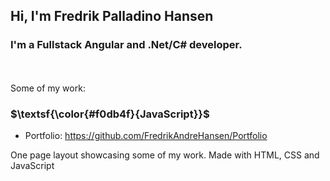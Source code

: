 ## Hi, I'm Fredrik Palladino Hansen

### I'm a Fullstack Angular and .Net/C# developer.
<br/><br/>
Some of my work:

### $\textsf{\color{#f0db4f}{JavaScript}}$
- Portfolio: https://github.com/FredrikAndreHansen/Portfolio
  
One page layout showcasing some of my work. Made with HTML, CSS and JavaScript
<!--
**FredrikAndreHansen/FredrikAndreHansen** is a ✨ _special_ ✨ repository because its `README.md` (this file) appears on your GitHub profile.

Here are some ideas to get you started:

- 🔭 I’m currently working on ...
- 🌱 I’m currently learning ...
- 👯 I’m looking to collaborate on ...
- 🤔 I’m looking for help with ...
- 💬 Ask me about ...
- 📫 How to reach me: ...
- 😄 Pronouns: ...
- ⚡ Fun fact: ...
-->
